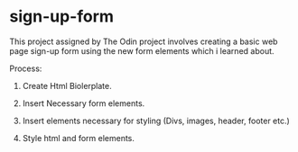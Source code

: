 # sign-up-form

This project assigned by The Odin project involves creating a basic web page sign-up form using the new form elements which i learned about.

Process:

1. Create Html Biolerplate.

2. Insert Necessary form elements.

3. Insert elements necessary for styling (Divs, images, header, footer etc.)

4. Style html and form elements.